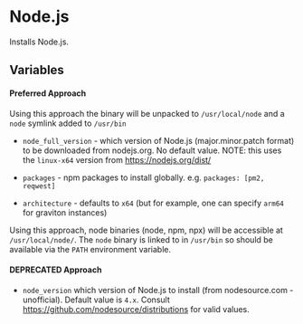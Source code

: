 # Node.js

Installs Node.js.

## Variables

#### Preferred Approach

Using this approach the binary will be unpacked to `/usr/local/node` and a `node` symlink added to `/usr/bin`

* `node_full_version` - which version of Node.js (major.minor.patch format) to be downloaded from nodejs.org. No default value. NOTE: this uses the `linux-x64` version from https://nodejs.org/dist/

* `packages` - npm packages to install globally. e.g. `packages: [pm2, reqwest]`

* `architecture` - defaults to `x64` (but for example, one can specify `arm64` for graviton instances)

Using this approach, node binaries (node, npm, npx) will be accessible at `/usr/local/node/`. The `node` binary is linked to in `/usr/bin` so should be available via the `PATH` environment variable.

#### DEPRECATED Approach

* `node_version` which version of Node.js to install (from nodesource.com - unofficial). Default value is `4.x`. Consult https://github.com/nodesource/distributions for valid values.

